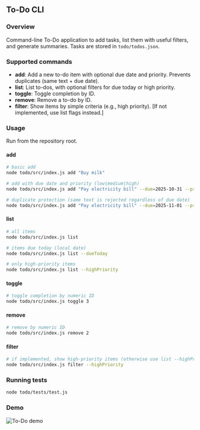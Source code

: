 ## To-Do CLI

### Overview
Command-line To-Do application to add tasks, list them with useful filters, and generate summaries. Tasks are stored in `todo/todos.json`.

### Supported commands
- **add**: Add a new to-do item with optional due date and priority. Prevents duplicates (same text + due date).
- **list**: List to-dos, with optional filters for due today or high priority.
- **toggle**: Toggle completion by ID.
- **remove**: Remove a to-do by ID.
- **filter**: Show items by simple criteria (e.g., high priority). [If not implemented, use list flags instead.]

### Usage

Run from the repository root.

#### add
```bash
# basic add
node todo/src/index.js add "Buy milk"

# add with due date and priority (low|medium|high)
node todo/src/index.js add "Pay electricity bill" --due=2025-10-31 --priority=high

# duplicate protection (same text is rejected regardless of due date)
node todo/src/index.js add "Pay electricity bill" --due=2025-11-01 --priority=medium
```

#### list
```bash
# all items
node todo/src/index.js list

# items due today (local date)
node todo/src/index.js list --dueToday

# only high-priority items
node todo/src/index.js list --highPriority
```

#### toggle
```bash
# toggle completion by numeric ID
node todo/src/index.js toggle 3
```

#### remove
```bash
# remove by numeric ID
node todo/src/index.js remove 2
```

#### filter
```bash
# if implemented, show high-priority items (otherwise use list --highPriority)
node todo/src/index.js filter --highPriority
```

### Running tests
```bash
node todo/tests/test.js
```

### Demo
![To-Do demo](../docs/todo-demo.gif)


<!-- touch: ensure this README is explicitly included in a follow-up commit -->
